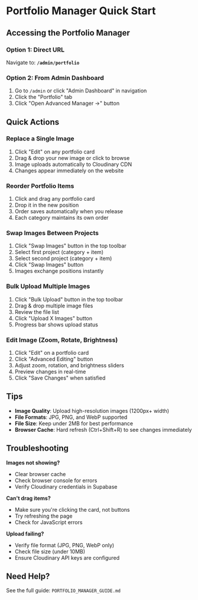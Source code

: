 # Portfolio Manager Quick Start

## Accessing the Portfolio Manager

### Option 1: Direct URL
Navigate to: **`/admin/portfolio`**

### Option 2: From Admin Dashboard
1. Go to `/admin` or click "Admin Dashboard" in navigation
2. Click the "Portfolio" tab
3. Click "Open Advanced Manager →" button

## Quick Actions

### Replace a Single Image
1. Click "Edit" on any portfolio card
2. Drag & drop your new image or click to browse
3. Image uploads automatically to Cloudinary CDN
4. Changes appear immediately on the website

### Reorder Portfolio Items
1. Click and drag any portfolio card
2. Drop it in the new position
3. Order saves automatically when you release
4. Each category maintains its own order

### Swap Images Between Projects
1. Click "Swap Images" button in the top toolbar
2. Select first project (category + item)
3. Select second project (category + item)
4. Click "Swap Images" button
5. Images exchange positions instantly

### Bulk Upload Multiple Images
1. Click "Bulk Upload" button in the top toolbar
2. Drag & drop multiple image files
3. Review the file list
4. Click "Upload X Images" button
5. Progress bar shows upload status

### Edit Image (Zoom, Rotate, Brightness)
1. Click "Edit" on a portfolio card
2. Click "Advanced Editing" button
3. Adjust zoom, rotation, and brightness sliders
4. Preview changes in real-time
5. Click "Save Changes" when satisfied

## Tips

- **Image Quality**: Upload high-resolution images (1200px+ width)
- **File Formats**: JPG, PNG, and WebP supported
- **File Size**: Keep under 2MB for best performance
- **Browser Cache**: Hard refresh (Ctrl+Shift+R) to see changes immediately

## Troubleshooting

**Images not showing?**
- Clear browser cache
- Check browser console for errors
- Verify Cloudinary credentials in Supabase

**Can't drag items?**
- Make sure you're clicking the card, not buttons
- Try refreshing the page
- Check for JavaScript errors

**Upload failing?**
- Verify file format (JPG, PNG, WebP only)
- Check file size (under 10MB)
- Ensure Cloudinary API keys are configured

## Need Help?

See the full guide: `PORTFOLIO_MANAGER_GUIDE.md`
